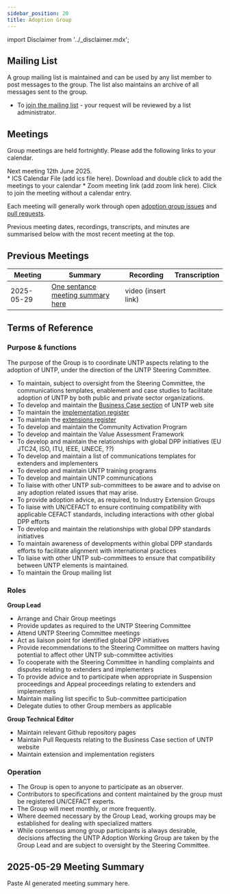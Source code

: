 ```yaml
---
sidebar_position: 20
title: Adoption Group
---
```


import Disclaimer from '../\_disclaimer.mdx';

<Disclaimer />


## Mailing List

A group mailing list is maintained and can be used by any list member to post messages to the group. The list also maintains an archive of all messages sent to the group.

* To [join the mailing list](https://gaggle.email/join/untp-adoption@gaggle.email) - your request will be reviewed by a list administrator.

## Meetings

Group meetings are held fortnightly.  Please add the following links to your calendar.

Next meeting 12th June 2025.  
	* ICS Calendar File (add ics file here). Download and double click to add the meetings to your calendar
	* Zoom meeting link (add zoom link here). Click to join the meeting without a calendar entry.

Each meeting will generally work through open [adoption group issues](https://github.com/uncefact/spec-untp/issues?q=is%3Aissue%20state%3Aopen%20label%3AWG-Adoption) and [pull requests](https://github.com/uncefact/spec-untp/pulls). 

Previous meeting dates, recordings, transcripts, and minutes are summarised below with the most recent meeting at the top.

## Previous Meetings

|Meeting|Summary|Recording|Transcription|
|---|---|---|---|
|2025-05-29| [One sentance meeting summary here](#2025-05-29-meeting-summary)|video (insert link) |


## Terms of Reference

### Purpose & functions
The purpose of the Group is to coordinate UNTP aspects relating to the adoption of UNTP, under the direction of the UNTP Steering Committee.  
* To maintain, subject to oversight from the Steering Committee, the communications templates, enablement and case studies to facilitate adoption of UNTP by both public and private sector organizations.
* To develop and maintain the [Business Case section](/spec-untp/docs/business-case) of UNTP web site 
* To maintain the [implementation register](/spec-untp/docs/implementations/)
* To maintain the [extensions register](/spec-untp/docs/extensions/)
* To develop and maintain the Community Activation Program
* To develop and maintain the Value Assessment Framework
* To develop and maintain the relationships with global DPP initiatives (EU JTC24, ISO, ITU, IEEE, UNECE, ??)
* To develop and maintain a list of communications templates for extenders and implementers
* To develop and maintain UNTP training programs
* To develop and maintain UNTP communications 
* To liaise with other UNTP sub-committees to be aware and to advise on any adoption related issues that may arise.
* To provide adoption advice, as required, to Industry Extension Groups
* To liaise with UN/CEFACT to ensure continuing compatibility with applicable CEFACT standards, including interactions with other global DPP efforts
* To develop and maintain the relationships with global DPP standards initiatives 
* To maintain awareness of developments within global DPP standards efforts to facilitate alignment with international practices
* To liaise with other UNTP sub-committees to ensure that compatibility between UNTP elements is maintained. 
* To maintain the Group mailing list

### Roles

**Group Lead**

* Arrange and Chair Group meetings
* Provide updates as required to the UNTP Steering Committee 
* Attend UNTP Steering Committee meetings
* Act as liaison point for identified global DPP initiatives
* Provide recommendations to the Steering Committee on matters having potential to affect other UNTP sub-committee activities 
* To cooperate with the Steering Committee in handling complaints and disputes relating to extenders and implementers
* To provide advice and to participate when appropriate in Suspension proceedings and Appeal proceedings relating to extenders and implementers
* Maintain mailing list specific to Sub-committee participation 
* Delegate duties to other Group members as applicable

**Group Technical Editor**

* Maintain relevant Github repository pages
* Maintain Pull Requests relating to the Business Case section of UNTP website 
* Maintain extension and implementation registers

### Operation

* The Group is open to anyone to participate as an observer.  
* Contributors to specifications and content maintained by the group must be registered UN/CEFACT experts.
* The Group will meet monthly, or more frequently.
* Where deemed necessary by the Group Lead, working groups may be established for dealing with specialized matters
* While consensus among group participants is always desirable, decisions affecting the UNTP Adoption Working Group are taken by the Group Lead and are subject to oversight by the Steering Committee.

## 2025-05-29 Meeting Summary

Paste AI generated meeting summary here.
